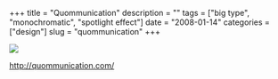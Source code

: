 +++
title = "Quommunication"
description = ""
tags = ["big type", "monochromatic", "spotlight effect"]
date = "2008-01-14"
categories = ["design"]
slug = "quommunication"
+++


 

  <div id="screens-thumbs" class="clearfix">
    <div class="txt-center" id="design-submission"><a href="http://quommunication.com/"><img id='bluga-thumbnail-1143' class='bluga-thumbnail large' src='//konigi.com/media/bluga/
wt47f2822d9b9c0_0.jpg'/></a></div>  
  </div>   
<p><a href="http://quommunication.com/">http://quommunication.com/</a></p>




